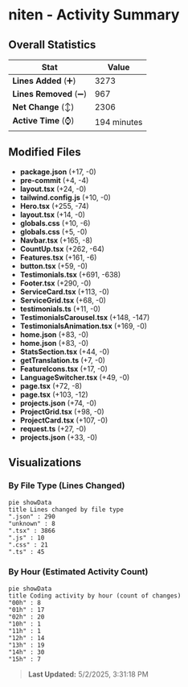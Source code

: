 # niten - Activity Summary 

## Overall Statistics

| Stat                   | Value                                                             |
| ---------------------- | ----------------------------------------------------------------- |
| **Lines Added** (➕)   | 3273                                          |
| **Lines Removed** (➖) | 967                                        |
| **Net Change** (↕)    | 2306                |
| **Active Time** (⌚)   | 194 minutes |


## Modified Files
- **package.json** (+17, -0)
- **pre-commit** (+4, -4)
- **layout.tsx** (+24, -0)
- **tailwind.config.js** (+10, -0)
- **Hero.tsx** (+255, -74)
- **layout.tsx** (+14, -0)
- **globals.css** (+10, -6)
- **globals.css** (+5, -0)
- **Navbar.tsx** (+165, -8)
- **CountUp.tsx** (+262, -64)
- **Features.tsx** (+161, -6)
- **button.tsx** (+59, -0)
- **Testimonials.tsx** (+691, -638)
- **Footer.tsx** (+290, -0)
- **ServiceCard.tsx** (+113, -0)
- **ServiceGrid.tsx** (+68, -0)
- **testimonials.ts** (+11, -0)
- **TestimonialsCarousel.tsx** (+148, -147)
- **TestimonialsAnimation.tsx** (+169, -0)
- **home.json** (+83, -0)
- **home.json** (+83, -0)
- **StatsSection.tsx** (+44, -0)
- **getTranslation.ts** (+7, -0)
- **FeatureIcons.tsx** (+17, -0)
- **LanguageSwitcher.tsx** (+49, -0)
- **page.tsx** (+72, -8)
- **page.tsx** (+103, -12)
- **projects.json** (+74, -0)
- **ProjectGrid.tsx** (+98, -0)
- **ProjectCard.tsx** (+107, -0)
- **request.ts** (+27, -0)
- **projects.json** (+33, -0)

## Visualizations

### By File Type (Lines Changed)

```mermaid
pie showData
title Lines changed by file type
".json" : 290
"unknown" : 8
".tsx" : 3866
".js" : 10
".css" : 21
".ts" : 45
```

### By Hour (Estimated Activity Count)

```mermaid
pie showData
title Coding activity by hour (count of changes)
"00h" : 8
"01h" : 17
"02h" : 20
"10h" : 1
"11h" : 1
"12h" : 14
"13h" : 19
"14h" : 30
"15h" : 7
```


> **Last Updated:** 5/2/2025, 3:31:18 PM